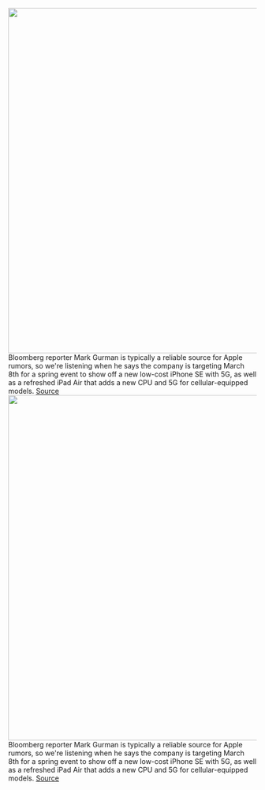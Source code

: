<img src='https://cdn.vox-cdn.com/thumbor/T63GOpYMFHUVHkbWz_5lz3cTeJs=/0x0:2040x1360/1200x800/filters:focal(857x517:1183x843)/cdn.vox-cdn.com/uploads/chorus_image/image/70472901/vpavic_042020_3980_0082.0.jpg' width='700px' /><br/>
Bloomberg reporter Mark Gurman is typically a reliable source for Apple rumors, so we're listening when he says the company is targeting March 8th for a spring event to show off a new low-cost iPhone SE with 5G, as well as a refreshed iPad Air that adds a new CPU and 5G for cellular-equipped models.
<a href='https://www.theverge.com/2022/2/4/22918318/iphone-se-ipad-air-5g-apple-rumor-march-8-universal-control'> Source <a/><img src='https://cdn.vox-cdn.com/thumbor/T63GOpYMFHUVHkbWz_5lz3cTeJs=/0x0:2040x1360/1200x800/filters:focal(857x517:1183x843)/cdn.vox-cdn.com/uploads/chorus_image/image/70472901/vpavic_042020_3980_0082.0.jpg' width='700px' /><br/>
Bloomberg reporter Mark Gurman is typically a reliable source for Apple rumors, so we're listening when he says the company is targeting March 8th for a spring event to show off a new low-cost iPhone SE with 5G, as well as a refreshed iPad Air that adds a new CPU and 5G for cellular-equipped models.
<a href='https://www.theverge.com/2022/2/4/22918318/iphone-se-ipad-air-5g-apple-rumor-march-8-universal-control'> Source <a/>